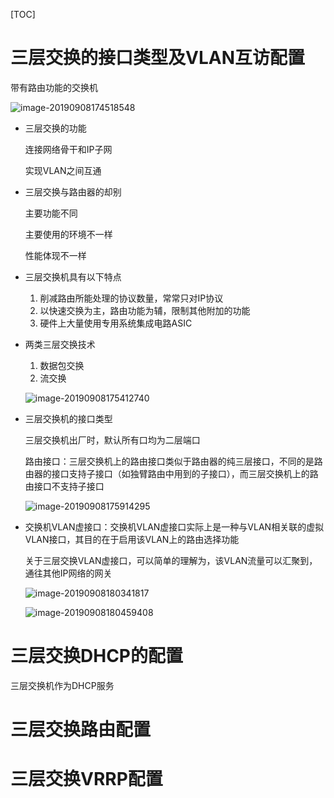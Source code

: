 [TOC]

# 三层交换的接口类型及VLAN互访配置

带有路由功能的交换机

![image-20190908174518548](/Users/chenyansong/Documents/note/images/computeNetwork/image-20190908174518548.png)

* 三层交换的功能

  连接网络骨干和IP子网

  实现VLAN之间互通

* 三层交换与路由器的却别

  主要功能不同

  主要使用的环境不一样

  性能体现不一样

* 三层交换机具有以下特点

  1. 削减路由所能处理的协议数量，常常只对IP协议
  2. 以快速交换为主，路由功能为辅，限制其他附加的功能
  3. 硬件上大量使用专用系统集成电路ASIC

* 两类三层交换技术

  1. 数据包交换
  2. 流交换

  ![image-20190908175412740](/Users/chenyansong/Documents/note/images/computeNetwork/image-20190908175412740.png)

* 三层交换机的接口类型

  三层交换机出厂时，默认所有口均为二层端口

  路由接口：三层交换机上的路由接口类似于路由器的纯三层接口，不同的是路由器的接口支持子接口（如独臂路由中用到的子接口），而三层交换机上的路由接口不支持子接口

  ![image-20190908175914295](/Users/chenyansong/Documents/note/images/computeNetwork/image-20190908175914295.png)

* 交换机VLAN虚接口：交换机VLAN虚接口实际上是一种与VLAN相关联的虚拟VLAN接口，其目的在于启用该VLAN上的路由选择功能

  关于三层交换VLAN虚接口，可以简单的理解为，该VLAN流量可以汇聚到，通往其他IP网络的网关

  ![image-20190908180341817](/Users/chenyansong/Documents/note/images/computeNetwork/image-20190908180341817.png)

  ![image-20190908180459408](/Users/chenyansong/Documents/note/images/computeNetwork/image-20190908180459408.png)

# 三层交换DHCP的配置

三层交换机作为DHCP服务





# 三层交换路由配置





# 三层交换VRRP配置




